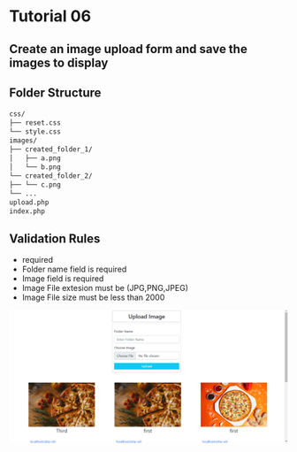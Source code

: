 # Tutorial 06

## Create an image upload form and save the images to display

## Folder Structure

```
css/
├── reset.css
└── style.css
images/
├── created_folder_1/
│   ├── a.png
│   └── b.png
└── created_folder_2/
├── └── c.png
└── ...
upload.php
index.php
```

## Validation Rules
- required
- Folder name field is required
- Image field is required
- Image File extesion must be (JPG,PNG,JPEG)
- Image File size must be less than 2000

![preview.png](demo/preview.png)

